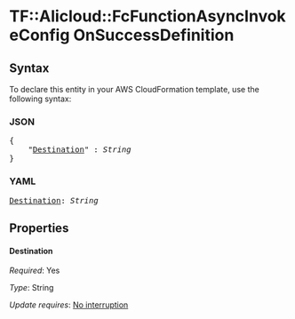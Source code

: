 # TF::Alicloud::FcFunctionAsyncInvokeConfig OnSuccessDefinition

## Syntax

To declare this entity in your AWS CloudFormation template, use the following syntax:

### JSON

<pre>
{
    "<a href="#destination" title="Destination">Destination</a>" : <i>String</i>
}
</pre>

### YAML

<pre>
<a href="#destination" title="Destination">Destination</a>: <i>String</i>
</pre>

## Properties

#### Destination

_Required_: Yes

_Type_: String

_Update requires_: [No interruption](https://docs.aws.amazon.com/AWSCloudFormation/latest/UserGuide/using-cfn-updating-stacks-update-behaviors.html#update-no-interrupt)

